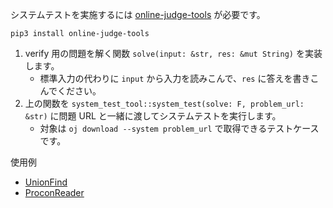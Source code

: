 システムテストを実施するには [online-judge-tools](https://github.com/online-judge-tools/oj) が必要です。

```shell
pip3 install online-judge-tools
```

1. verify 用の問題を解く関数 `solve(input: &str, res: &mut String)` を実装します。
    - 標準入力の代わりに `input` から入力を読みこんで、`res` に答えを書きこんでください。
2. 上の関数を `system_test_tool::system_test(solve: F, problem_url: &str)` に問題 URL と一緒に渡してシステムテストを実行します。
    - 対象は `oj download --system problem_url` で取得できるテストケースです。

使用例

- [UnionFind](/algo/union_find/tests/unionfind.rs)
- [ProconReader](/others/procon_reader/tests/many_aplusb.rs)
